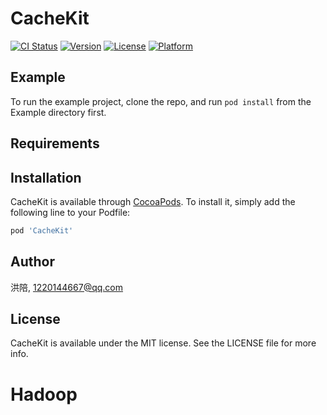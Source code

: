 # CacheKit

[![CI Status](https://img.shields.io/travis/洪陪/CacheKit.svg?style=flat)](https://travis-ci.org/洪陪/CacheKit)
[![Version](https://img.shields.io/cocoapods/v/CacheKit.svg?style=flat)](https://cocoapods.org/pods/CacheKit)
[![License](https://img.shields.io/cocoapods/l/CacheKit.svg?style=flat)](https://cocoapods.org/pods/CacheKit)
[![Platform](https://img.shields.io/cocoapods/p/CacheKit.svg?style=flat)](https://cocoapods.org/pods/CacheKit)

## Example

To run the example project, clone the repo, and run `pod install` from the Example directory first.

## Requirements

## Installation

CacheKit is available through [CocoaPods](https://cocoapods.org). To install
it, simply add the following line to your Podfile:

```ruby
pod 'CacheKit'
```

## Author

洪陪, 1220144667@qq.com

## License

CacheKit is available under the MIT license. See the LICENSE file for more info.
# Hadoop
